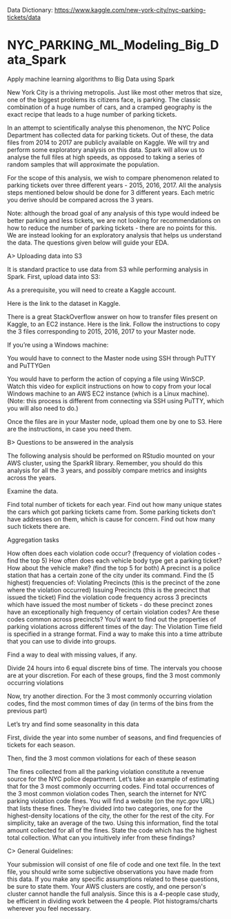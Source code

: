 Data Dictionary: https://www.kaggle.com/new-york-city/nyc-parking-tickets/data

# NYC_PARKING_ML_Modeling_Big_Data_Spark
Apply machine learning algorithms to Big Data using Spark

New York City is a thriving metropolis. Just like most other metros that size, one of the biggest problems its citizens face, is parking. The classic combination of a huge number of cars, and a cramped geography is the exact recipe that leads to a huge number of parking tickets.

In an attempt to scientifically analyse this phenomenon, the NYC Police Department has collected data for parking tickets. Out of these, the data files from 2014 to 2017 are publicly available on Kaggle. We will try and perform some exploratory analysis on this data. Spark will allow us to analyse the full files at high speeds, as opposed to taking a series of random samples that will approximate the population.

For the scope of this analysis, we wish to compare phenomenon related to parking tickets over three different years - 2015, 2016, 2017. All the analysis steps mentioned below should be done for 3 different years. Each metric you derive should be compared across the 3 years.

Note: although the broad goal of any analysis of this type would indeed be better parking and less tickets, we are not looking for recommendations on how to reduce the number of parking tickets - there are no points for this. We are instead looking for an exploratory analysis that helps us understand the data. The questions given below will guide your EDA.


A> Uploading data into S3

 

It is standard practice to use data from S3 while performing analysis in Spark. First, upload data into S3:

As a prerequisite, you will need to create a Kaggle account.

Here is the link to the dataset in Kaggle.

There is a great StackOverflow answer on how to transfer files present on Kaggle, to an EC2 instance. Here is the link. Follow the instructions to copy the 3 files corresponding to 2015, 2016, 2017 to your Master node.

If you’re using a Windows machine:

You would have to connect to the Master node using SSH through PuTTY and PuTTYGen

You would have to perform the action of copying a file using WinSCP. Watch this video for explicit instructions on how to copy from your local Windows machine to an AWS EC2 instance (which is a Linux machine). (Note: this process is different from connecting via SSH using PuTTY, which you will also need to do.)

Once the files are in your Master node, upload them one by one to S3. Here are the instructions, in case you need them.

 

B> Questions to be answered in the analysis

The following analysis should be performed on RStudio mounted on your AWS cluster, using the SparkR library. Remember, you should do this analysis for all the 3 years, and possibly compare metrics and insights across the years.

 

Examine the data.

Find total number of tickets for each year.
Find out how many unique states the cars which got parking tickets came from.
Some parking tickets don’t have addresses on them, which is cause for concern. Find out how many such tickets there are.
 

Aggregation tasks

How often does each violation code occur? (frequency of violation codes - find the top 5)
How often does each vehicle body type get a parking ticket? How about the vehicle make? (find the top 5 for both)
A precinct is a police station that has a certain zone of the city under its command. Find the (5 highest) frequencies of:
Violating Precincts (this is the precinct of the zone where the violation occurred)
Issuing Precincts (this is the precinct that issued the ticket)
Find the violation code frequency across 3 precincts which have issued the most number of tickets - do these precinct zones have an exceptionally high frequency of certain violation codes? Are these codes common across precincts?
You’d want to find out the properties of parking violations across different times of the day:
The Violation Time field is specified in a strange format. Find a way to make this into a time attribute that you can use to divide into groups.

Find a way to deal with missing values, if any.

Divide 24 hours into 6 equal discrete bins of time. The intervals you choose are at your discretion. For each of these groups, find the 3 most commonly occurring violations

Now, try another direction. For the 3 most commonly occurring violation codes, find the most common times of day (in terms of the bins from the previous part)

Let’s try and find some seasonality in this data

First, divide the year into some number of seasons, and find frequencies of tickets for each season.

Then, find the 3 most common violations for each of these season

The fines collected from all the parking violation constitute a revenue source for the NYC police department. Let’s take an example of estimating that for the 3 most commonly occurring codes.
Find total occurrences of the 3 most common violation codes
Then, search the internet for NYC parking violation code fines. You will find a website (on the nyc.gov URL) that lists these fines. They’re divided into two categories, one for the highest-density locations of the city, the other for the rest of the city. For simplicity, take an average of the two.
Using this information, find the total amount collected for all of the fines. State the code which has the highest total collection.
What can you intuitively infer from these findings?
 

C> General Guidelines:

Your submission will consist of one file of code and one text file. In the text file, you should write some subjective observations you have made from this data.
If you make any specific assumptions related to these questions, be sure to state them.
Your AWS clusters are costly, and one person's cluster cannot handle the full analysis. Since this is a 4-people case study, be efficient in dividing work between the 4 people.
Plot histograms/charts wherever you feel necessary.
